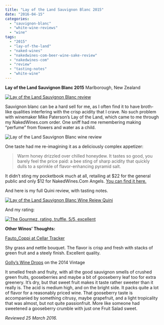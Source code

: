 ```yaml
---
title: "Lay of the Land Sauvignon Blanc 2015"
date: "2016-04-15"
categories: 
  - "sauvignon-blanc"
  - "white-wine-reviews"
  - "wine"
tags: 
  - "2015"
  - "lay-of-the-land"
  - "naked-wines"
  - "nakedwines-com-beer-wine-sake-review"
  - "nakedwines-com"
  - "review"
  - "tasting-notes"
  - "white-wine"
---
```


**Lay of the Land Sauvignon Blanc 2015** Marlborough, New Zealand

[![Lay of the Land Sauvignon Blanc review](http://s3.amazonaws.com/thegourmez-wpmedia/2016/04/Lay-of-the-Land-01-334x500.jpg)](http://s3.amazonaws.com/thegourmez-wpmedia/2016/04/Lay-of-the-Land-01.jpg)

Sauvignon blanc can be a hard sell for me, as I often find it to have broth-like qualities interfering with the crisp acidity that I crave. No such problem with winemaker Mike Paterson’s Lay of the Land, which came to me through my NakedWines.com order. One sniff had me remembering making “perfume” from flowers and water as a child.

![Lay of the Land Sauvignon Blanc wine review](http://s3.amazonaws.com/thegourmez-wpmedia/2016/04/Lay-of-the-Land-02-334x500.jpg)

One taste had me re-imagining it as a deliciously complex appetizer:

> Warm honey drizzled over chilled honeydew. It tastes so good, you barely feel the price paid: a bee sting of sharp acidity that quickly dulls to a sprinkle of flavor-enhancing pyramid salt.

It didn’t sting my pocketbook much at all, retailing at $22 for the general public and only $12 for NakedWines.Com Angels. [You can find it here.](https://us.nakedwines.com/wines/lay-of-the-land-sauvignon-blanc-2015.htm)

And here is my full Quini review, with tasting notes.

[![Lay of the Land Sauvignon Blanc Wine Reiew Quini](http://s3.amazonaws.com/thegourmez-wpmedia/2016/04/Lay-of-the-Land-Sauv-Blanc-1024x709.jpg)](http://s3.amazonaws.com/thegourmez-wpmedia/2016/04/Lay-of-the-Land-Sauv-Blanc.jpg)

And my rating:

[![The Gourmez, rating, truffle, 5/5, excellent](http://s3.amazonaws.com/thegourmez-wpmedia/2015/01/rating_truffle1.gif)](http://s3.amazonaws.com/thegourmez-wpmedia/2015/01/rating_truffle1.gif)

**Other Winos’ Thoughts:**

[Fauto\_Coppi at Cellar Tracker](http://www.cellartracker.com/wine.asp?iWine=2234214)

Shy grass and nettle bouquet. The flavor is crisp and fresh with stacks of green fruit and a steely finish. Excellent quality.

[Golly’s Wine Drops](http://www.gollyswinedrops.com/2016/02/lay-of-the-land-destination-sauvignon-blanc-2014.html) on the 2014 Vintage

It smelled fresh and fruity, with all the good sauvignon smells of crushed green fruits, gooseberries and maybe a bit of gooseberry leaf too for extra greenery. It’s dry, but that sweet fruit makes it taste rather sweeter than it really is. The acid is medium high, and on the bright side. It packs quite a lot of flavor for a reasonably priced wine. That gooseberry taste is accompanied by something citrusy, maybe grapefruit, and a light tropicality that was almost, but not quite passionfruit. More like someone had sweetened a gooseberry crumble with just one Fruit Salad sweet.

_Reviewed 25 March 2016._
